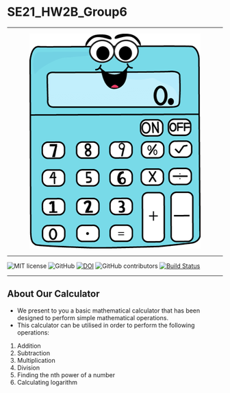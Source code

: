 # SE21_HW2B_Group6
<hr>
<p align="center">
<a><img  height=500 width=400 
  src="https://github.com/deekay2310/SE21_HW2B_Group6/blob/bb05816f23dafc5f81001ace12866d5c941c22e4/docs/calculator.png" alt="Let's calculate!"></a>
</p>
<hr>

![MIT license](https://img.shields.io/badge/License-MIT-green.svg)
![GitHub](https://img.shields.io/badge/Language-Python-blue.svg)
[![DOI](https://zenodo.org/badge/402163465.svg)](https://zenodo.org/badge/latestdoi/402163465)
![GitHub contributors](https://img.shields.io/github/contributors/deekay2310/SE21_HW2B_Group6)
[![Build Status](https://app.travis-ci.com/deekay2310/SE21_HW2B_Group6.svg?branch=main)](https://app.travis-ci.com/deekay2310/SE21_HW2B_Group6)
<hr>

## About Our Calculator
- We present to you a basic mathematical calculator that has been designed to perform simple mathematical operations.
- This calculator can be utilised in order to perform the following operations:
1. Addition
2. Subtraction
3. Multiplication
4. Division
5. Finding the nth power of a number
6. Calculating logarithm
